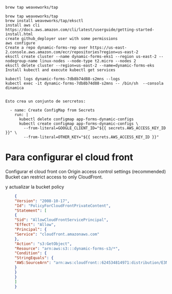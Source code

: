     brew tap weaveworks/tap

    brew tap weaveworks/tap
    brew install weaveworks/tap/eksctl
    install aws cli https://docs.aws.amazon.com/cli/latest/userguide/getting-started-install.html
    create github_deployer user with some permissions
    aws configure
    Create a repo dynamic-forms-rep over https://us-east-2.console.aws.amazon.com/ecr/repositories?region=us-east-2
    eksctl create cluster --name dynamic-forms-eks1 --region us-east-2 --nodegroup-name linux-nodes --node-type t2.micro --nodes 2
    eksctl delete cluster --region=us-east-2 --name=dynamic-forms-eks
    Install kubectl and execute kubectl get services

    kubectl logs dynamic-forms-7db8b74d88-s2mns --logs
    kubectl exec -it dynamic-forms-7db8b74d88-s2mns -- /bin/sh  --consola dinamica


    Esto crea un conjunto de sercretos:

      - name: Create ConfigMap from Secrets
        run: |
          kubectl delete configmap app-forms-dynamic-configs
          kubectl create configmap app-forms-dynamic-configs \
            --from-literal=GOOGLE_CLIENT_ID="${{ secrets.AWS_ACCESS_KEY_ID }}" \
            --from-literal=OTHER_KEY="${{ secrets.AWS_ACCESS_KEY_ID }}" 


# Para configurar el cloud front

Configurar el cloud front con Origin access control settings (recommended)
Bucket can restrict access to only CloudFront.

y actualizar la bucket policy

```json
    {
    "Version": "2008-10-17",
    "Id": "PolicyForCloudFrontPrivateContent",
    "Statement": [
    {
    "Sid": "AllowCloudFrontServicePrincipal",
    "Effect": "Allow",
    "Principal": {
    "Service": "cloudfront.amazonaws.com"
    },
    "Action": "s3:GetObject",
    "Resource": "arn:aws:s3:::dynamic-forms-s3/*",
    "Condition": {
    "StringEquals": {
    "AWS:SourceArn": "arn:aws:cloudfront::624534814971:distribution/E3NEU6VKVZ5FHT"
    }
    }
    }
    ]
    }
```
